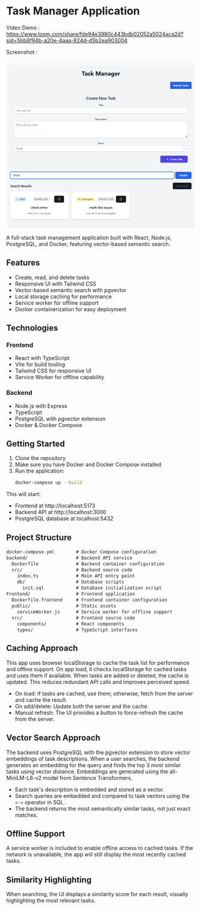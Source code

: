 # Task Manager Application

Video Demo : https://www.loom.com/share/fde94e3990c443bdb02052a5024aca2d?sid=5bb8f94b-a20e-4aaa-824d-d5b2ea903004

Screenshot :

![Task Manager Preview](image.png)


A full-stack task management application built with React, Node.js, PostgreSQL, and Docker, featuring vector-based semantic search.

## Features

- Create, read, and delete tasks
- Responsive UI with Tailwind CSS
- Vector-based semantic search with pgvector
- Local storage caching for performance
- Service worker for offline support
- Docker containerization for easy deployment

## Technologies

### Frontend
- React with TypeScript
- Vite for build tooling
- Tailwind CSS for responsive UI
- Service Worker for offline capability

### Backend
- Node.js with Express
- TypeScript
- PostgreSQL with pgvector extension
- Docker & Docker Compose

## Getting Started

1. Clone the repository
2. Make sure you have Docker and Docker Compose installed
3. Run the application:
   ```bash
   docker-compose up --build
   ```

This will start:
- Frontend at http://localhost:5173
- Backend API at http://localhost:3000
- PostgreSQL database at localhost:5432

## Project Structure

```
docker-compose.yml        # Docker Compose configuration
backend/                  # Backend API service
  Dockerfile              # Backend container configuration
  src/                    # Backend source code
    index.ts              # Main API entry point
    db/                   # Database scripts
      init.sql            # Database initialization script
Frontend/                 # Frontend application
  Dockerfile.frontend     # Frontend container configuration
  public/                 # Static assets
    serviceWorker.js      # Service worker for offline support
  src/                    # Frontend source code
    components/           # React components
    types/                # TypeScript interfaces
```

## Caching Approach

This app uses browser localStorage to cache the task list for performance and offline support. On app load, it checks localStorage for cached tasks and uses them if available. When tasks are added or deleted, the cache is updated. This reduces redundant API calls and improves perceived speed.

- On load: If tasks are cached, use them; otherwise, fetch from the server and cache the result.
- On add/delete: Update both the server and the cache.
- Manual refresh: The UI provides a button to force-refresh the cache from the server.

## Vector Search Approach

The backend uses PostgreSQL with the pgvector extension to store vector embeddings of task descriptions. When a user searches, the backend generates an embedding for the query and finds the top 3 most similar tasks using vector distance. Embeddings are generated using the all-MiniLM-L6-v2 model from Sentence Transformers.

- Each task's description is embedded and stored as a vector.
- Search queries are embedded and compared to task vectors using the `<->` operator in SQL.
- The backend returns the most semantically similar tasks, not just exact matches.

## Offline Support

A service worker is included to enable offline access to cached tasks. If the network is unavailable, the app will still display the most recently cached tasks.

## Similarity Highlighting

When searching, the UI displays a similarity score for each result, visually highlighting the most relevant tasks.
